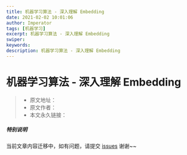 ```yaml
---
title: 机器学习算法 - 深入理解 Embedding 
date: 2021-02-02 10:01:06
author: Imperator
tags: [机器学习]
excerpt: 机器学习算法 - 深入理解 Embedding
swiper:
keywords:
description: 机器学习算法 - 深入理解 Embedding
---
```


# 机器学习算法 - 深入理解 Embedding

> * 原文地址：[]()
> * 原文作者：[]()
> * 本文永久链接：[]()

##### **特别说明**

当前文章内容迁移中，如有问题，请提交 [issues](https://github.com/Starrier/starrier.github.io/issues) 谢谢~~

